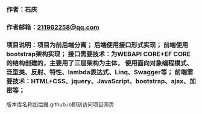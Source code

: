 ### 作者：石庆 
### 作者邮箱：211962258@qq.com 
### 项目说明：项目为前后端分离； 后端使用接口形式实现； 前端使用bootstrap架构实现； 接口需要技术：为WEBAPI CORE+EF CORE的结构创建的，主要用了三层架构为主体， 使用面向对象编程模式、泛型类、反射、特性、lambda表达式、Linq、Swagger等； 前端需要技术：HTML+CSS、jquery、JavaScript、bootstrap、ajax、加密等；
版本库名称加后缀.github.io即刻访问项目网页
